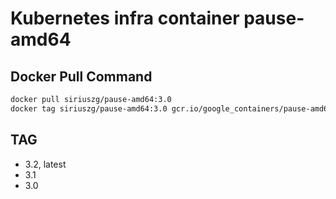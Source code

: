 # Kubernetes infra container pause-amd64

## Docker Pull Command

```bash
docker pull siriuszg/pause-amd64:3.0
docker tag siriuszg/pause-amd64:3.0 gcr.io/google_containers/pause-amd64:3.0
```

## TAG

* 3.2, latest
* 3.1
* 3.0
